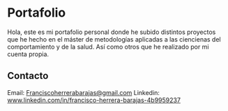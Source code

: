 # Portafolio

Hola, este es mi portafolio personal donde he subido distintos proyectos que he hecho en el máster de metodologías aplicadas a las ciencienas del comportamiento y de la salud. Así como otros que he realizado por mi cuenta propia.

## Contacto

Email: Franciscoherrerabarajas@gmail.com
Linkedin: www.linkedin.com/in/francisco-herrera-barajas-4b9959237


